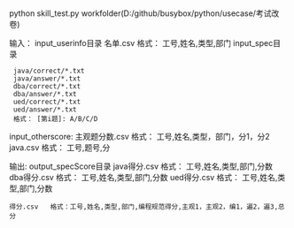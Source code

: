 

##

python skill_test.py  workfolder(D:/github/busybox/python/usecase/考试改卷)

输入：
  input_userinfo目录
     名单.csv
     格式：  工号,姓名,类型,部门
  input_spec目录
     
     java/correct/*.txt
     java/answer/*.txt
     dba/correct/*.txt
     dba/answer/*.txt
     ued/correct/*.txt
     ued/answer/*.txt
     格式： [第i题]: A/B/C/D

  input_otherscore:
     主观题分数.csv 格式： 工号,姓名,类型，部门，分1，分2
     java.csv 格式： 工号,题号,分

输出:
  output_specScore目录
     java得分.csv   格式： 工号,姓名,类型,部门,分数
     dba得分.csv    格式： 工号,姓名,类型,部门,分数
     ued得分.csv    格式： 工号,姓名,类型,部门,分数
    
    得分.csv   格式：工号,姓名,类型,部门,编程规范得分,主观1，主观2，编1，遍2，遍3,总分
  
    
